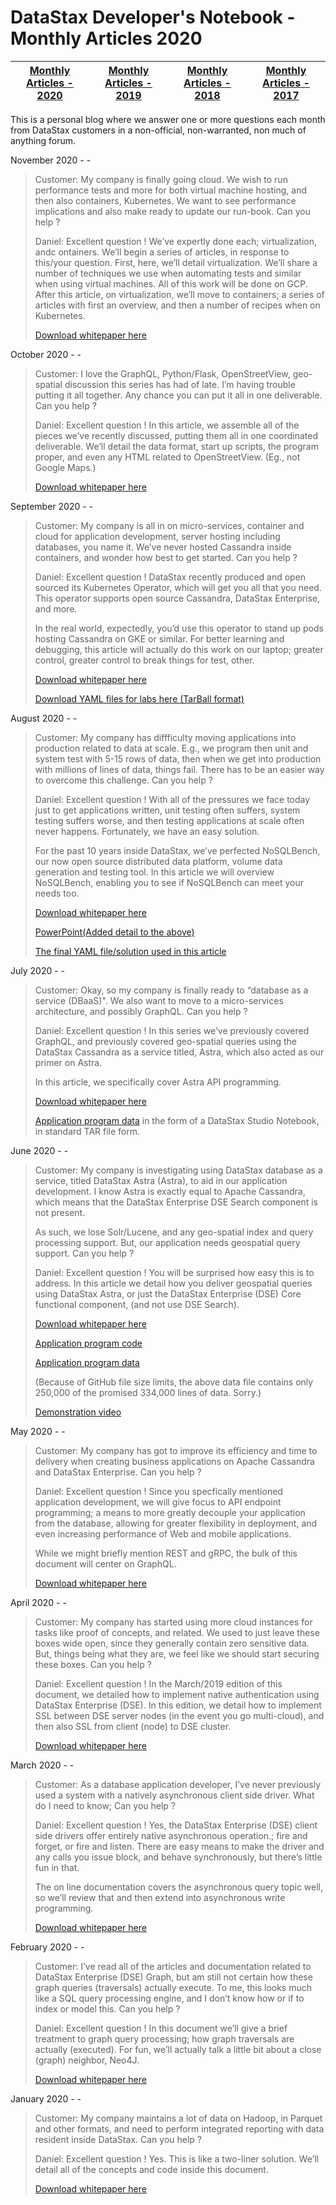 DataStax Developer's Notebook - Monthly Articles 2020
===================

| **[Monthly Articles - 2020](https://github.com/farrell0/DataStax-Developers-Notebook/blob/master/README.md)** | **[Monthly Articles - 2019](https://github.com/farrell0/DataStax-Developers-Notebook/blob/master/2019/README.md)** | **[Monthly Articles - 2018](https://github.com/farrell0/DataStax-Developers-Notebook/blob/master/2018/README.md)** | **[Monthly Articles - 2017](https://github.com/farrell0/DataStax-Developers-Notebook/blob/master/2017/README.md)** |
|-------------------------|--------------------------|--------------------------|--------------------------|

This is a personal blog where we answer one or more questions each month from DataStax customers in a non-official, non-warranted, non much of anything forum. 

November 2020 - -
>Customer: My company is finally going cloud. We wish to run performance tests and more for both virtual machine hosting, and then also 
>containers, Kubernetes. We want to see performance implications and also make ready to update our run-book. Can you help ?
>
>Daniel: Excellent question ! We’ve expertly done each; virtualization, andc ontainers. We’ll begin a series of articles, in response to 
>this/your question. First, here, we’ll detail virtualization. We’ll share a number of techniques we use when automating tests and similar 
>when using virtual machines. All of this work will be done on GCP. After this article, on virtualization, we’ll move to containers; a 
>series of articles with first an overview, and then a number of recipes when on Kubernetes.
>
>[Download whitepaper here](https://github.com/farrell0/DataStax-Developers-Notebook/blob/master/2020/DDN_2020_47_VMs.pdf)

October 2020 - -
>Customer: I love the GraphQL, Python/Flask, OpenStreetView, geo-spatial discussion this series has had of late. I’m having trouble 
>putting it all together. Any chance you can put it all in one deliverable. Can you help ?
>
>Daniel: Excellent question ! In this article, we assemble all of the pieces we’ve recently discussed, putting them all in one 
>coordinated deliverable. We’ll detail the data format, start up scripts, the program proper, and even any HTML related to 
>OpenStreetView. (Eg., not Google Maps.)
>
>[Download whitepaper here](https://github.com/farrell0/DataStax-Developers-Notebook/blob/master/2020/DDN_2020_46_BetterVersOf42.pdf)

September 2020 - -
>Customer: My company is all in on micro-services, container and cloud for application development, server hosting including databases, 
>you name it. We’ve never hosted Cassandra inside containers, and wonder how best to get started. Can you help ?
>
>Daniel: Excellent question ! DataStax recently produced and open sourced its Kubernetes Operator, which will get you all that you need. 
>This operator supports open source Cassandra, DataStax Enterprise, and more.
>
>In the real world, expectedly, you’d use this operator to stand up pods hosting Cassandra on GKE or similar. For better learning and 
>debugging, this article will actually do this work on our laptop; greater control, greater control to break things for test, other.
>
>[Download whitepaper here](https://github.com/farrell0/DataStax-Developers-Notebook/blob/master/2020/DDN_2020_45_KubernetesOperator.pdf)
>
>[Download YAML files for labs here (TarBall format)](https://github.com/farrell0/DataStax-Developers-Notebook/blob/master/2020/DDN_2020_45_KubernetesOperator.tar)

August 2020 - -
>Customer: My company has diffficulty moving applications into production related to data at scale. E.g., we program then unit 
>and system test with 5-15 rows of data, then when we get into production with millions of lines of data, things fail. There 
>has to be an easier way to overcome this challenge. Can you help ?
>
>Daniel: Excellent question ! With all of the pressures we face today just to get applications written, unit testing often suffers, 
>system testing suffers worse, and then testing applications at scale often never happens. Fortunately, we have an easy solution.
>
>For the past 10 years inside DataStax, we’ve perfected NoSQLBench, our now open source distributed data platform, volume data generation 
>and testing tool. In this article we will overview NoSQLBench, enabling you to see if NoSQLBench can meet your needs too.
>
>[Download whitepaper here](https://github.com/farrell0/DataStax-Developers-Notebook/blob/master/2020/DDN_2020_44_NoSQLBench.pdf)
>
>[PowerPoint(Added detail to the above)](https://github.com/farrell0/DataStax-Developers-Notebook/blob/master/2020/DDN_2020_44_NoSQLBench_Slides.pdf)
>
>[The final YAML file/solution used in this article](https://github.com/farrell0/DataStax-Developers-Notebook/blob/master/2020/DDN_2020_44_NoSQLBench.yaml)

July 2020 - -
>Customer: Okay, so my company is finally ready to “database as a service (DBaaS)". We also want to move to a micro-services 
>architecture, and possibly GraphQL. Can you help ?
>
>Daniel: Excellent question ! In this series we’ve previously covered GraphQL, and previously covered geo-spatial queries 
>using the DataStax Cassandra as a service titled, Astra, which also acted as our primer on Astra.
>
>In this article, we specifically cover Astra API programming.
>
>[Download whitepaper here](https://github.com/farrell0/DataStax-Developers-Notebook/blob/master/2020/DDN_2020_43_AstraApiProgramming.pdf)
>
>[Application program data](https://github.com/farrell0/DataStax-Developers-Notebook/blob/master/2020/DDN_2020_43_NoteBook.tar) in the form
>of a DataStax Studio Notebook, in standard TAR file form.

June 2020 - -
>Customer: My company is investigating using DataStax database as a service, titled DataStax Astra (Astra), to aid 
>in our application development. I know Astra is exactly equal to Apache Cassandra, which means that the DataStax 
>Enterprise DSE Search component is not present. 
>
>As such, we lose Solr/Lucene, and any geo-spatial index and query processing support. But, our application needs 
>geospatial query support. Can you help ?
>
>Daniel: Excellent question ! You will be surprised how easy this is to address. In this article we detail how you 
>deliver geospatial queries using DataStax Astra, or just the DataStax Enterprise (DSE) Core functional component, 
>(and not use DSE Search).
>
>[Download whitepaper here](https://github.com/farrell0/DataStax-Developers-Notebook/blob/master/2020/DDN_2020_42_AstraGeohash.pdf)
>
>[Application program code](https://github.com/farrell0/DataStax-Developers-Notebook/blob/master/2020/DDN_2020_42_AstraGeohash_Programs.tar.gz)
>
>[Application program data](https://github.com/farrell0/DataStax-Developers-Notebook/blob/master/2020/DDN_2020_42_AstraGeohash_Data.pipe.gz)
>
>(Because of GitHub file size limits, the above data file contains only 250,000 of the promised 334,000 lines of data. Sorry.)
>
>[Demonstration video](https://www.youtube.com/watch?v=RVso51X0A08)

May 2020 - -
>Customer: My company has got to improve its efficiency and time to delivery when creating business applications on 
>Apache Cassandra and DataStax Enterprise. Can you help ?
>
>Daniel: Excellent question ! Since you specfically mentioned application development, we will give focus to API 
>endpoint programming; a means to more greatly decouple your application from the database, allowing for greater 
>flexibility in deployment, and even increasing performance of Web and mobile applications.
>
>While we might briefly mention REST and gRPC, the bulk of this document will center on GraphQL.
>
>[Download whitepaper here](https://github.com/farrell0/DataStax-Developers-Notebook/blob/master/2020/DDN_2020_41_GraphQL.pdf)

April 2020 - -
>Customer: My company has started using more cloud instances for tasks like proof of concepts, and related. 
>We used to just leave these boxes wide open, since they generally contain zero sensitive data. But, things 
>being what they are, we feel like we should start securing these boxes. Can you help ?
>
>Daniel: Excellent question ! In the March/2019 edition of this document, we detailed how to implement 
>native authentication using DataStax Enterprise (DSE). In this edition, we detail how to implement SSL 
>between DSE server nodes (in the event you go multi-cloud), and then also SSL from client (node) to DSE 
>cluster.
>
>[Download whitepaper here](https://github.com/farrell0/DataStax-Developers-Notebook/blob/master/2020/DDN_2020_40_SSL.pdf)

March 2020 - -
>Customer: As a database application developer, I’ve never previously used a system with a natively asynchronous 
>client side driver. What do I need to know; Can you help ?
>
>Daniel: Excellent question ! Yes, the DataStax Enterprise (DSE) client side drivers offer entirely native 
>asynchronous operation.; fire and forget, or fire and listen. There are easy means to make the driver and 
>any calls you issue block, and behave synchronously, but there’s little fun in that.
>
>The on line documentation covers the asynchronous query topic well, so we’ll review that and then extend 
>into asynchronous write programming.
>
>[Download whitepaper here](https://github.com/farrell0/DataStax-Developers-Notebook/blob/master/2020/DDN_2020_39_DriverFutures.pdf)

February 2020 - -

>Customer: I’ve read all of the articles and documentation related to DataStax Enterprise (DSE) Graph, but am 
>still not certain how these graph queries (traversals) actually execute. To me, this looks much like a SQL 
>query processing engine, and I don’t know how or if to index or model this. Can you help ?
>
>Daniel: Excellent question ! In this document we’ll give a brief treatment to graph query processing; how 
>graph traversals are actually (executed). For fun, we’ll actually talk a little bit about a close (graph) 
>neighbor, Neo4J.
>
>[Download whitepaper here](https://github.com/farrell0/DataStax-Developers-Notebook/blob/master/2020/DDN_2020_38_FileMethods.pdf)

January 2020 - -

>Customer: My company maintains a lot of data on Hadoop, in Parquet and other formats, and need to perform integrated 
>reporting with data resident inside DataStax. Can you help ?
>
>Daniel: Excellent question ! Yes. This is like a two-liner solution. We’ll detail all of the concepts and code inside 
>this document.
>
>[Download whitepaper here](https://github.com/farrell0/DataStax-Developers-Notebook/blob/master/2020/DDN_2020_37_Parquet.pdf)
